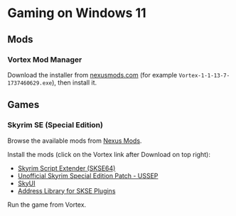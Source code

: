 # Gaming on Windows 11

## Mods

### Vortex Mod Manager

Download the installer from [nexusmods.com](https://www.nexusmods.com/about/vortex) (for example `Vortex-1-1-13-7-1737460629.exe`), then install it.

## Games

### Skyrim SE (Special Edition)

Browse the available mods from [Nexus Mods](https://www.nexusmods.com/games/skyrimspecialedition).

Install the mods (click on the Vortex link after Download on top right):

* [Skyrim Script Extender (SKSE64)](https://www.nexusmods.com/skyrimspecialedition/mods/30379?tab=description)
* [Unofficial Skyrim Special Edition Patch - USSEP](https://www.nexusmods.com/skyrimspecialedition/mods/266)
* [SkyUI](https://www.nexusmods.com/skyrimspecialedition/mods/12604)
* [Address Library for SKSE Plugins](https://www.nexusmods.com/skyrimspecialedition/mods/32444)

Run the game from Vortex.
